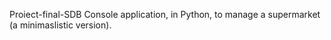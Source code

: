 Proiect-final-SDB
Console application, in Python, to manage a supermarket (a minimaslistic version). 
